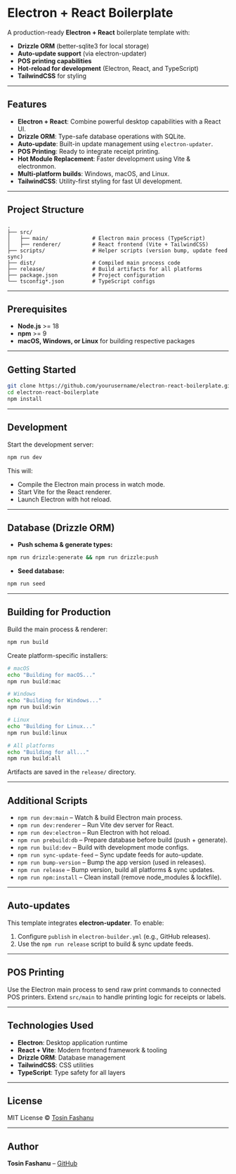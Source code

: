 # Electron + React Boilerplate

A production-ready **Electron + React** boilerplate template with:

* **Drizzle ORM** (better-sqlite3 for local storage)
* **Auto-update support** (via electron-updater)
* **POS printing capabilities**
* **Hot-reload for development** (Electron, React, and TypeScript)
* **TailwindCSS** for styling

---

## Features

* **Electron + React**: Combine powerful desktop capabilities with a React UI.
* **Drizzle ORM**: Type-safe database operations with SQLite.
* **Auto-update**: Built-in update management using `electron-updater`.
* **POS Printing**: Ready to integrate receipt printing.
* **Hot Module Replacement**: Faster development using Vite & electronmon.
* **Multi-platform builds**: Windows, macOS, and Linux.
* **TailwindCSS**: Utility-first styling for fast UI development.

---

## Project Structure

```
.
├── src/
│   ├── main/              # Electron main process (TypeScript)
│   ├── renderer/          # React frontend (Vite + TailwindCSS)
├── scripts/               # Helper scripts (version bump, update feed sync)
├── dist/                  # Compiled main process code
├── release/               # Build artifacts for all platforms
├── package.json           # Project configuration
└── tsconfig*.json         # TypeScript configs
```

---

## Prerequisites

* **Node.js** >= 18
* **npm** >= 9
* **macOS, Windows, or Linux** for building respective packages

---

## Getting Started

```bash
git clone https://github.com/yourusername/electron-react-boilerplate.git
cd electron-react-boilerplate
npm install
```

---

## Development

Start the development server:

```bash
npm run dev
```

This will:

* Compile the Electron main process in watch mode.
* Start Vite for the React renderer.
* Launch Electron with hot reload.

---

## Database (Drizzle ORM)

* **Push schema & generate types:**

```bash
npm run drizzle:generate && npm run drizzle:push
```

* **Seed database:**

```bash
npm run seed
```

---

## Building for Production

Build the main process & renderer:

```bash
npm run build
```

Create platform-specific installers:

```bash
# macOS
echo "Building for macOS..."
npm run build:mac

# Windows
echo "Building for Windows..."
npm run build:win

# Linux
echo "Building for Linux..."
npm run build:linux

# All platforms
echo "Building for all..."
npm run build:all
```

Artifacts are saved in the `release/` directory.

---

## Additional Scripts

* `npm run dev:main` – Watch & build Electron main process.
* `npm run dev:renderer` – Run Vite dev server for React.
* `npm run dev:electron` – Run Electron with hot reload.
* `npm run prebuild:db` – Prepare database before build (push + generate).
* `npm run build:dev` – Build with development mode configs.
* `npm run sync-update-feed` – Sync update feeds for auto-update.
* `npm run bump-version` – Bump the app version (used in releases).
* `npm run release` – Bump version, build all platforms & sync updates.
* `npm run npm:install` – Clean install (remove node\_modules & lockfile).

---

## Auto-updates

This template integrates **electron-updater**. To enable:

1. Configure `publish` in `electron-builder.yml` (e.g., GitHub releases).
2. Use the `npm run release` script to build & sync update feeds.

---

## POS Printing

Use the Electron main process to send raw print commands to connected POS printers. Extend `src/main` to handle printing logic for receipts or labels.

---

## Technologies Used

* **Electron**: Desktop application runtime
* **React + Vite**: Modern frontend framework & tooling
* **Drizzle ORM**: Database management
* **TailwindCSS**: CSS utilities
* **TypeScript**: Type safety for all layers

---

## License

MIT License © [Tosin Fashanu](mailto:fashanutosin7@gmail.com)

---

## Author

**Tosin Fashanu** – [GitHub](https://github.com/yourusername)
